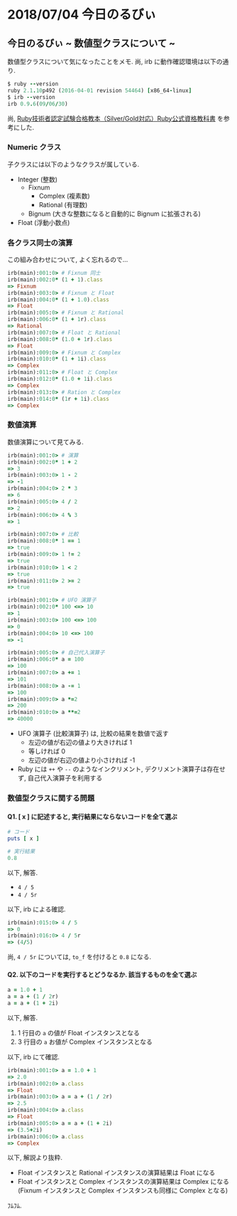 # 2018/07/04 今日のるびぃ

## 今日のるびぃ ~ 数値型クラスについて ~

数値型クラスについて気になったことをメモ. 尚, irb に動作確認環境は以下の通り.

```ruby
$ ruby --version
ruby 2.1.10p492 (2016-04-01 revision 54464) [x86_64-linux]
$ irb --version
irb 0.9.6(09/06/30)
```

尚, [Ruby技術者認定試験合格教本（Silver/Gold対応）Ruby公式資格教科書](http://gihyo.jp/book/2017/978-4-7741-9194-2) を参考にした.

### Numeric クラス

子クラスには以下のようなクラスが属している.

* Integer (整数)
    * Fixnum
        * Complex (複素数)
        * Rational (有理数)
    * Bignum (大きな整数になると自動的に Bignum に拡張される)
* Float (浮動小数点)

### 各クラス同士の演算

この組み合わせについて, よく忘れるので...

```ruby
irb(main):001:0> # Fixnum 同士
irb(main):002:0* (1 + 1).class
=> Fixnum
irb(main):003:0> # Fixnum と Float
irb(main):004:0* (1 + 1.0).class
=> Float
irb(main):005:0> # Fixnum と Rational
irb(main):006:0* (1 + 1r).class
=> Rational
irb(main):007:0> # Float と Rational
irb(main):008:0* (1.0 + 1r).class
=> Float
irb(main):009:0> # Fixnum と Complex
irb(main):010:0* (1 + 1i).class
=> Complex
irb(main):011:0> # Float と Complex
irb(main):012:0* (1.0 + 1i).class
=> Complex
irb(main):013:0> # Ration と Complex
irb(main):014:0* (1r + 1i).class
=> Complex
```

### 数値演算

数値演算について見てみる.

```ruby
irb(main):001:0> # 演算
irb(main):002:0* 1 + 2
=> 3
irb(main):003:0> 1 - 2
=> -1
irb(main):004:0> 2 * 3
=> 6
irb(main):005:0> 4 / 2
=> 2
irb(main):006:0> 4 % 3
=> 1

irb(main):007:0> # 比較
irb(main):008:0* 1 == 1
=> true
irb(main):009:0> 1 != 2
=> true
irb(main):010:0> 1 < 2
=> true
irb(main):011:0> 2 >= 2
=> true

irb(main):001:0> # UFO 演算子
irb(main):002:0* 100 <=> 10
=> 1
irb(main):003:0> 100 <=> 100
=> 0
irb(main):004:0> 10 <=> 100
=> -1

irb(main):005:0> # 自己代入演算子
irb(main):006:0* a = 100
=> 100
irb(main):007:0> a += 1
=> 101
irb(main):008:0> a -= 1
=> 100
irb(main):009:0> a *=2
=> 200
irb(main):010:0> a **=2
=> 40000
```

* UFO 演算子 (比較演算子) は, 比較の結果を数値で返す
    * 左辺の値が右辺の値より大きければ 1
    * 等しければ 0
    * 左辺の値が右辺の値より小さければ -1
* Ruby には `++` や `--` のようなインクリメント, デクリメント演算子は存在せず, 自己代入演算子を利用する

### 数値型クラスに関する問題

#### Q1. [ x ] に記述すると, 実行結果にならないコードを全て選ぶ

```ruby
# コード
puts [ x ]

# 実行結果
0.8
```

以下, 解答.

* `4 / 5`
* `4 / 5r`

以下, irb による確認.

```ruby
irb(main):015:0> 4 / 5
=> 0
irb(main):016:0> 4 / 5r
=> (4/5)
```

尚, `4 / 5r` については, `to_f` を付けると `0.8` になる.

#### Q2. 以下のコードを実行するとどうなるか. 該当するものを全て選ぶ

```ruby
a = 1.0 + 1
a = a + (1 / 2r)
a = a + (1 + 2i)
```

以下, 解答.

1. 1 行目の `a` の値が Float インスタンスとなる
2. 3 行目の `a` お値が Complex インスタンスとなる

以下, irb にて確認.

```ruby
irb(main):001:0> a = 1.0 + 1
=> 2.0
irb(main):002:0> a.class
=> Float
irb(main):003:0> a = a + (1 / 2r)
=> 2.5
irb(main):004:0> a.class
=> Float
irb(main):005:0> a = a + (1 + 2i)
=> (3.5+2i)
irb(main):006:0> a.class
=> Complex
```

以下, 解説より抜粋.

* Float インスタンスと Rational インスタンスの演算結果は Float になる
* Float インスタンスと Complex インスタンスの演算結果は Complex になる (Fixnum インスタンスと Complex インスタンスも同様に Complex となる)

ﾌﾑﾌﾑ.
